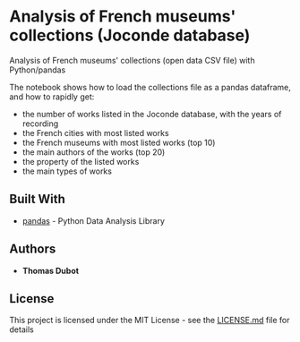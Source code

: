 # Analysis of French museums' collections (Joconde database)

Analysis of French museums' collections (open data CSV file) with Python/pandas

The notebook shows how to load the collections file as a pandas dataframe, and how to rapidly get:
* the number of works listed in the Joconde database, with the years of recording
* the French cities with most listed works
* the French museums with most listed works (top 10)
* the main authors of the works (top 20)
* the property of the listed works
* the main types of works


## Built With

* [pandas](https://pandas.pydata.org/) - Python Data Analysis Library

## Authors

* **Thomas Dubot** 

## License

This project is licensed under the MIT License - see the [LICENSE.md](LICENSE.md) file for details



